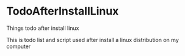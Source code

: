 # TodoAfterInstallLinux
Things todo after install linux

This is todo list and script used after install a linux distribution on my computer
